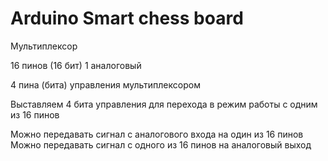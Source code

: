 # Arduino Smart chess board

Мультиплексор

16 пинов (16 бит)
1 аналоговый

4 пина (бита) управления мультиплексором

Выставляем 4 бита управления для перехода в режим работы с одним из 16 пинов

Можно передавать сигнал с аналогового входа на один из 16 пинов
Можно передавать сигнал с одного из 16 пинов на аналоговый выход

